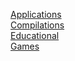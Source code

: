 [Applications](Applications/index.html)<br>
[Compilations](Compilations/index.html)<br>
[Educational](Educational/index.html)<br>
[Games](Games/index.html)<br>
